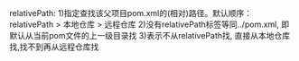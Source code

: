 relativePath:
1)指定查找该父项目pom.xml的(相对)路径。默认顺序：relativePath > 本地仓库 > 远程仓库
2)没有relativePath标签等同<relativePath>../pom.xml</relativePath>, 即默认从当前pom文件的上一级目录找
3)<relativePath/>表示不从relativePath找, 直接从本地仓库找,找不到再从远程仓库找